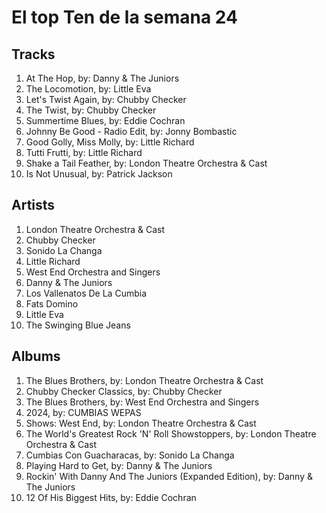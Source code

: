 # El top Ten de la semana 24

## Tracks
1. At The Hop, by: Danny & The Juniors
1. The Locomotion, by: Little Eva
1. Let's Twist Again, by: Chubby Checker
1. The Twist, by: Chubby Checker
1. Summertime Blues, by: Eddie Cochran
1. Johnny Be Good - Radio Edit, by: Jonny Bombastic
1. Good Golly, Miss Molly, by: Little Richard
1. Tutti Frutti, by: Little Richard
1. Shake a Tail Feather, by: London Theatre Orchestra & Cast
1. Is Not Unusual, by: Patrick Jackson

## Artists
1. London Theatre Orchestra & Cast
1. Chubby Checker
1. Sonido La Changa
1. Little Richard
1. West End Orchestra and Singers
1. Danny & The Juniors
1. Los Vallenatos De La Cumbia
1. Fats Domino
1. Little Eva
1. The Swinging Blue Jeans

## Albums
1. The Blues Brothers, by: London Theatre Orchestra & Cast
1. Chubby Checker Classics, by: Chubby Checker
1. The Blues Brothers, by: West End Orchestra and Singers
1. 2024, by: CUMBIAS WEPAS
1. Shows: West End, by: London Theatre Orchestra & Cast
1. The World's Greatest Rock 'N' Roll Showstoppers, by: London Theatre Orchestra & Cast
1. Cumbias Con Guacharacas, by: Sonido La Changa
1. Playing Hard to Get, by: Danny & The Juniors
1. Rockin' With Danny And The Juniors (Expanded Edition), by: Danny & The Juniors
1. 12 Of His Biggest Hits, by: Eddie Cochran

